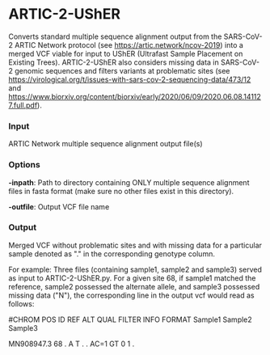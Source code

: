 # ARTIC-2-UShER

Converts standard multiple sequence alignment output from the SARS-CoV-2 ARTIC Network protocol (see https://artic.network/ncov-2019) into a merged VCF viable for input to UShER (Ultrafast Sample Placement on Existing Trees). ARTIC-2-UShER also considers missing data in SARS-CoV-2 genomic sequences and filters variants at problematic sites (see https://virological.org/t/issues-with-sars-cov-2-sequencing-data/473/12 and https://www.biorxiv.org/content/biorxiv/early/2020/06/09/2020.06.08.141127.full.pdf). 

### Input

ARTIC Network multiple sequence alignment output file(s)

### Options

**-inpath**: Path to directory containing ONLY multiple sequence alignment files in fasta format (make sure no other files exist in this directory).

**-outfile**: Output VCF file name

### Output

Merged VCF without problematic sites and with missing data for a particular sample denoted as "." in the corresponding genotype column.

For example:
Three files (containing sample1, sample2 and sample3) served as input to ARTIC-2-UShER.py. For a given site 68, if sample1 matched the reference, sample2 possessed the alternate allele, and sample3 possessed missing data ("N"), the corresponding line in the output vcf would read as follows:

#CHROM    POS     ID	    REF     ALT     QUAL    FILTER    INFO    FORMAT    Sample1    Sample2    Sample3

MN908947.3	68	   .	     A	     T	     .	      .	      AC=1      GT	       0	        1          .
